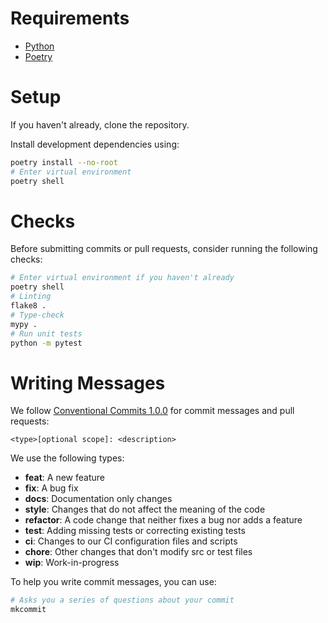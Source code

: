 
# Requirements

- [Python](https://www.python.org/downloads/)
- [Poetry](https://python-poetry.org)

# Setup

If you haven't already, clone the repository.

Install development dependencies using:
```sh
poetry install --no-root
# Enter virtual environment
poetry shell
```

# Checks

Before submitting commits or pull requests, consider running the following
checks:
```sh
# Enter virtual environment if you haven't already
poetry shell
# Linting
flake8 .
# Type-check
mypy .
# Run unit tests
python -m pytest
```

# Writing Messages

We follow [Conventional Commits 1.0.0](https://www.conventionalcommits.org/en/v1.0.0/#summary)
for commit messages and pull requests:
```
<type>[optional scope]: <description>
```

We use the following types:

- **feat**: A new feature
- **fix**: A bug fix
- **docs**: Documentation only changes
- **style**: Changes that do not affect the meaning of the code
- **refactor**: A code change that neither fixes a bug nor adds a feature
- **test**: Adding missing tests or correcting existing tests
- **ci**: Changes to our CI configuration files and scripts
- **chore**: Other changes that don't modify src or test files
- **wip**: Work-in-progress

To help you write commit messages, you can use:
```sh
# Asks you a series of questions about your commit
mkcommit
```


<!-- vim: set conceallevel=2 et ts=2 sw=2: -->
